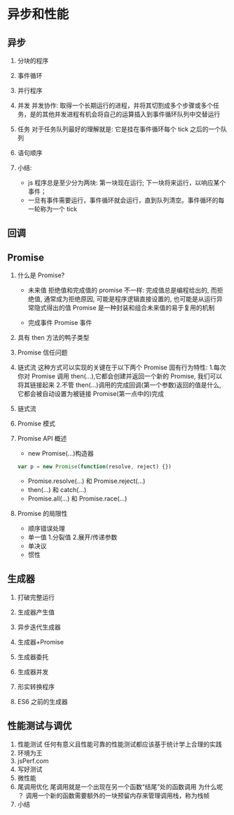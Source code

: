 # 异步和性能

## 异步

1. 分块的程序
2. 事件循环
3. 并行程序
4. 并发
   并发协作: 取得一个长期运行的进程，并将其切割成多个步骤或多个任务，是的其他并发进程有机会将自己的运算插入到事件循环队列中交替运行

5. 任务
   对于任务队列最好的理解就是: 它是挂在事件循环每个 tick 之后的一个队列
6. 语句顺序

7. 小结:
   - js 程序总是至少分为两块: 第一块现在运行; 下一块将来运行，以响应某个事件；
   - 一旦有事件需要运行，事件循环就会运行，直到队列清空。事件循环的每一轮称为一个 tick

## 回调

## Promise

1. 什么是 Promise?

   - 未来值
     拒绝值和完成值的 promise 不一样: 完成值总是编程给出的, 而拒绝值, 通常成为拒绝原因, 可能是程序逻辑直接设置的, 也可能是从运行异常隐式得出的值
     Promise 是一种封装和组合未来值的易于复用的机制

   - 完成事件
     Promise 事件

2. 具有 then 方法的鸭子类型
3. Promise 信任问题
4. 链式流
   这种方式可以实现的关键在于以下两个 Promise 固有行为特性: 1.每次你对 Promise 调用 then(...),它都会创建并返回一个新的 Promise, 我们可以将其链接起来 2.不管 then(...)调用的完成回调(第一个参数)返回的值是什么, 它都会被自动设置为被链接 Promise(第一点中的)完成
5. 链式流
6. Promise 模式
7. Promise API 概述

   - new Promise(...)构造器

   ```js
   var p = new Promise(function(resolve, reject) {})
   ```

   - Promise.resolve(...) 和 Promise.reject(...)
   - then(...) 和 catch(...)
   - Promise.all(...) 和 Promise.race(...)

8. Promise 的局限性
   - 顺序错误处理
   - 单一值 1.分裂值 2.展开/传递参数
   - 单决议
   - 惯性

## 生成器

1. 打破完整运行
2. 生成器产生值
3. 异步迭代生成器
4. 生成器+Promise

5. 生成器委托
6. 生成器并发
7. 形实转换程序
8. ES6 之前的生成器

## 性能测试与调优

1. 性能测试
   任何有意义且性能可靠的性能测试都应该基于统计学上合理的实践
2. 环境为王
3. jsPerf.com
4. 写好测试
5. 微性能
6. 尾调用优化
   尾调用就是一个出现在另一个函数“结尾”处的函数调用
   为什么呢 ？ 调用一个新的函数需要额外的一块预留内存来管理调用栈，称为栈帧
7. 小结

